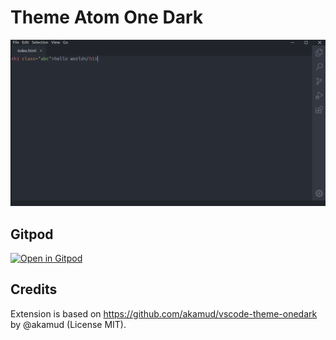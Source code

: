 # Theme Atom One Dark

![demo](./images/demo.png)

## Gitpod

[![Open in Gitpod](https://gitpod.io/button/open-in-gitpod.svg)](https://gitpod.io/#https://github.com/lvce-editor/theme-atom-one-dark)

## Credits

Extension is based on https://github.com/akamud/vscode-theme-onedark by @akamud (License MIT).
